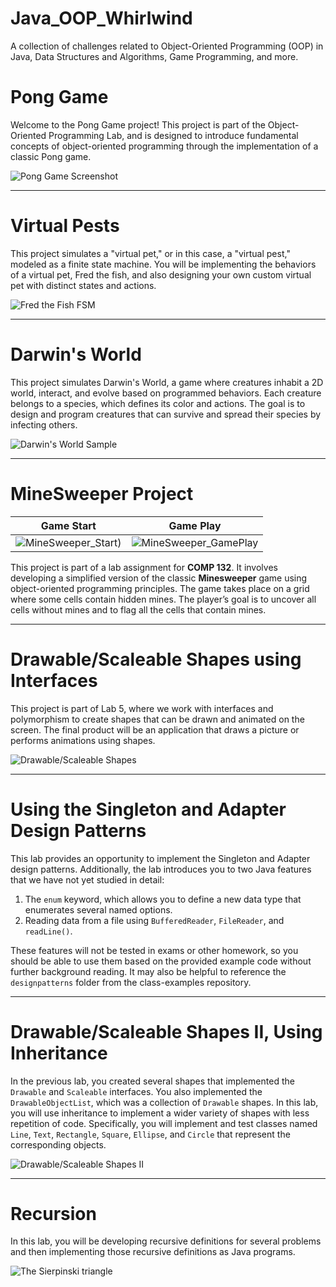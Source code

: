 # Java_OOP_Whirlwind
A collection of challenges related to Object-Oriented Programming (OOP) in Java, Data Structures and Algorithms, Game Programming, and more.

# Pong Game

Welcome to the Pong Game project! This project is part of the Object-Oriented Programming Lab, and is designed to introduce fundamental concepts of object-oriented programming through the implementation of a classic Pong game.

![Pong Game Screenshot](lab01-annepham1512/img/image.png)

---

# Virtual Pests

This project simulates a "virtual pet," or in this case, a "virtual pest," modeled as a finite state machine. You will be implementing the behaviors of a virtual pet, Fred the fish, and also designing your own custom virtual pet with distinct states and actions.

![Fred the Fish FSM](lab02-annepham1512/img/image.png)

---

# Darwin's World

This project simulates Darwin's World, a game where creatures inhabit a 2D world, interact, and evolve based on programmed behaviors. Each creature belongs to a species, which defines its color and actions. The goal is to design and program creatures that can survive and spread their species by infecting others.

![Darwin's World Sample](lab03-annepham1512/img/image.png)

---

# MineSweeper Project

Game Start             |  Game Play
:-------------------------:|:-------------------------:
![MineSweeper_Start)](lab04-annepham1512/img/image.png)  |  ![MineSweeper_GamePlay](lab04-annepham1512/img/image_2.png)

This project is part of a lab assignment for **COMP 132**. It involves developing a simplified version of the classic **Minesweeper** game using object-oriented programming principles. The game takes place on a grid where some cells contain hidden mines. The player’s goal is to uncover all cells without mines and to flag all the cells that contain mines.

---

# Drawable/Scaleable Shapes using Interfaces

This project is part of Lab 5, where we work with interfaces and polymorphism to create shapes that can be drawn and animated on the screen. The final product will be an application that draws a picture or performs animations using shapes.

![Drawable/Scaleable Shapes](lab05-annepham1512/img/image.png)

---

# Using the Singleton and Adapter Design Patterns

This lab provides an opportunity to implement the Singleton and Adapter design patterns. Additionally, the lab introduces you to two Java features that we have not yet studied in detail:
1. The `enum` keyword, which allows you to define a new data type that enumerates several named options.
2. Reading data from a file using `BufferedReader`, `FileReader`, and `readLine()`.

These features will not be tested in exams or other homework, so you should be able to use them based on the provided example code without further background reading. It may also be helpful to reference the `designpatterns` folder from the class-examples repository.

---

# Drawable/Scaleable Shapes II, Using Inheritance

In the previous lab, you created several shapes that implemented the `Drawable` and `Scaleable` interfaces. You also implemented the `DrawableObjectList`, which was a collection of `Drawable` shapes. In this lab, you will use inheritance to implement a wider variety of shapes with less repetition of code. Specifically, you will implement and test classes named `Line`, `Text`, `Rectangle`, `Square`, `Ellipse`, and `Circle` that represent the corresponding objects.

![Drawable/Scaleable Shapes II](lab-07-annepham1512/img/image.png)

---

# Recursion

In this lab, you will be developing recursive definitions for several problems and then implementing those recursive definitions as Java programs.

![The Sierpinski triangle](lab-08-annepham1512/img/image.png)
